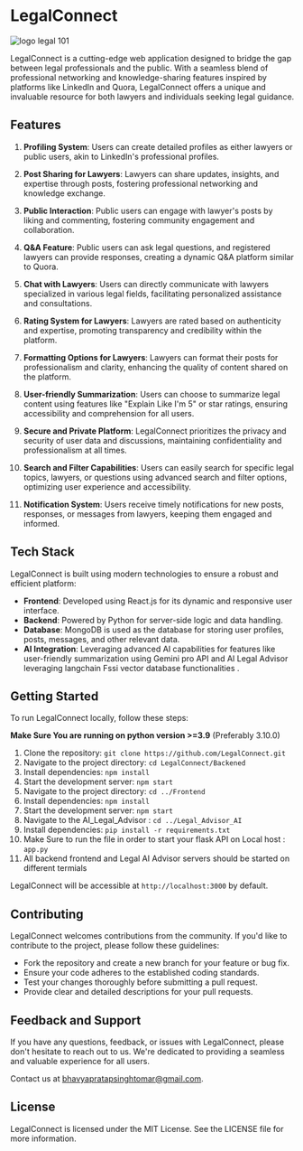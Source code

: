 # LegalConnect

![logo legal 101](https://github.com/ayushmanlakshkar/Legal101/assets/121045636/90ba6ca3-581f-4852-8ce4-f7e7089c719d)


LegalConnect is a cutting-edge web application designed to bridge the gap between legal professionals and the public. With a seamless blend of professional networking and knowledge-sharing features inspired by platforms like LinkedIn and Quora, LegalConnect offers a unique and invaluable resource for both lawyers and individuals seeking legal guidance.

## Features

1. **Profiling System**: Users can create detailed profiles as either lawyers or public users, akin to LinkedIn's professional profiles.

2. **Post Sharing for Lawyers**: Lawyers can share updates, insights, and expertise through posts, fostering professional networking and knowledge exchange.

3. **Public Interaction**: Public users can engage with lawyer's posts by liking and commenting, fostering community engagement and collaboration.

4. **Q&A Feature**: Public users can ask legal questions, and registered lawyers can provide responses, creating a dynamic Q&A platform similar to Quora.

5. **Chat with Lawyers**: Users can directly communicate with lawyers specialized in various legal fields, facilitating personalized assistance and consultations.

6. **Rating System for Lawyers**: Lawyers are rated based on authenticity and expertise, promoting transparency and credibility within the platform.

7. **Formatting Options for Lawyers**: Lawyers can format their posts for professionalism and clarity, enhancing the quality of content shared on the platform.

8. **User-friendly Summarization**: Users can choose to summarize legal content using features like "Explain Like I'm 5" or star ratings, ensuring accessibility and comprehension for all users.

9. **Secure and Private Platform**: LegalConnect prioritizes the privacy and security of user data and discussions, maintaining confidentiality and professionalism at all times.

10. **Search and Filter Capabilities**: Users can easily search for specific legal topics, lawyers, or questions using advanced search and filter options, optimizing user experience and accessibility.

11. **Notification System**: Users receive timely notifications for new posts, responses, or messages from lawyers, keeping them engaged and informed.

## Tech Stack

LegalConnect is built using modern technologies to ensure a robust and efficient platform:

- **Frontend**: Developed using React.js for its dynamic and responsive user interface.
- **Backend**: Powered by Python for server-side logic and data handling.
- **Database**: MongoDB is used as the database for storing user profiles, posts, messages, and other relevant data.
- **AI Integration**: Leveraging advanced AI capabilities for features like user-friendly summarization using Gemini pro API and AI Legal Advisor leveraging langchain Fssi vector database functionalities .

## Getting Started

To run LegalConnect locally, follow these steps:

<b>Make Sure You are running on python version >=3.9</b> (Preferably 3.10.0)

1. Clone the repository: `git clone https://github.com/LegalConnect.git`
2. Navigate to the project directory: `cd LegalConnect/Backened`
3. Install dependencies: `npm install`
4. Start the development server: `npm start`
5. Navigate to the project directory: `cd ../Frontend`
6. Install dependencies: `npm install`
7. Start the development server: `npm start`
8. Navigate to the AI_Legal_Advisor : `cd ../Legal_Advisor_AI`
9. Install dependencies: `pip install -r requirements.txt`
10. Make Sure to run the file in order to start your flask API on Local host : `app.py`
11. All backend frontend and Legal AI Advisor servers should be started on different termials

LegalConnect will be accessible at `http://localhost:3000` by default.

## Contributing

LegalConnect welcomes contributions from the community. If you'd like to contribute to the project, please follow these guidelines:

- Fork the repository and create a new branch for your feature or bug fix.
- Ensure your code adheres to the established coding standards.
- Test your changes thoroughly before submitting a pull request.
- Provide clear and detailed descriptions for your pull requests.

## Feedback and Support

If you have any questions, feedback, or issues with LegalConnect, please don't hesitate to reach out to us. We're dedicated to providing a seamless and valuable experience for all users.

Contact us at bhavyapratapsinghtomar@gmail.com.

## License

LegalConnect is licensed under the MIT License. See the LICENSE file for more information.
